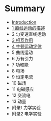 # Summary

* [Introduction](README.md)
* [1 直线运动的描述](1_zhi_xian_yun_dong_de_miao_shu.md)
* 2 匀变速直线运动
* [3 相互作用](3_xiang_hu_zuo_yong.md)
* [4 牛顿运动定律](4_niu_dun_yun_dong_ding_lv.md)
* 5 曲线运动
* 6 万有引力
* 7 功和能
* 8 电场
* 9 恒定电流
* 10 磁场
* 11 电磁感应
* 12 交流电
* 13 动量
* 附录1 力学实验
* 附录2 电学实验

